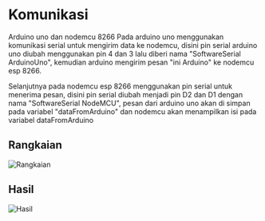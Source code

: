 # Komunikasi
Arduino uno dan nodemcu 8266
Pada arduino uno menggunakan komunikasi serial untuk mengirim data ke nodemcu, disini pin serial arduino uno diubah menggunakan pin 4 dan 3 lalu diberi nama "SoftwareSerial ArduinoUno", kemudian arduino mengirim pesan "ini Arduino" ke nodemcu esp 8266.

Selanjutnya pada nodemcu esp 8266 menggunakan pin serial untuk menerima pesan, disini pin serial diubah menjadi pin D2 dan D1 dengan nama "SoftwareSerial NodeMCU", pesan dari arduino uno akan di simpan pada variabel "dataFromArduino" dan nodemcu akan menampilkan isi pada variabel dataFromArduino


## Rangkaian
![Rangkaian](images/Rangkaian.jpeg "Create")
## Hasil
![Hasil](images/Hasil.jpeg "Hasil")
